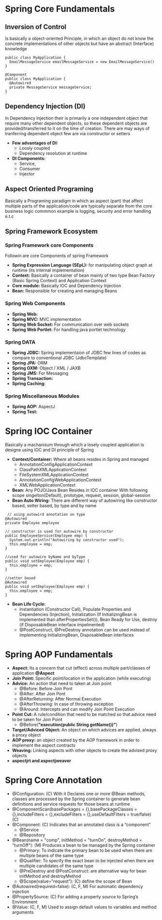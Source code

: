 
# Spring Core Fundamentals 

## Inversion of Control
Is basically a object-oriented Principle, in which an object do not know the concrete implementations of other objects but have an abstract (Interface) knowledge 

```
public class MyApplication {
  EmailMessageService emailMessageService = new EmailMessageService()
}
```
```
@Component
public class MyApplication {
  @Autowired
  private MessageService messageService;
}
```

## Dependency Injection (DI)
In Dependency Injection their is primarily a one independent object that require many other dependent objects, so these dependent objects are provided/transferred to it on the time of creation.
There are may ways of tranferring dependent object few are via constructor or setters
 * **Few advantages of DI:**
    -  Loosly coupled
    -  Dependency resolution at runtime
  * **DI Components:**
    -  Service,
    -  Consumer
    -  Injector

## Aspect Oriented Programing
Basically a Programing paradigm in which as aspect (part) that affect multiple parts of the application/code are typically separate from the core business logic commmon example is logging, security and error handling e.t.c

## Spring Framework Ecosystem

  ### Spring Framework core Components
  Followin are core Components of spring Framework
  * **Spring Expression Language (SEpL):** for manipulating object graph at runtime (its internal implementation)
  * **Context:** Basically a container of bean mainly of two type Bean Factory (Basic Spring Context) and Application Context
  * **Core module:** Basically IOC and Dependency Injection
  * **Bean:** Responsible for creating and managing Beans

  ### Spring Web Components
  * **Spring Web:** 
  * **Spring MVC:** MVC implementation
  * **Spring Web Socket:** For communication over web sockets
  * **Spring Web Portlet:** For handling java portlet technology

  ### Spring DATA
  * **Spring JDBC:** Spring implementaion of JDBC few lines of codes as compare to conventional JDBC (JdbcTemplate) 
  * **Spring JPA:** ORM
  * **Spring OXM:** Object / XML / JAXB
  * **Spring JMS:** For Messaging
  * **Spring Transaction:**
  * **Spring Caching:**

  ### Spring Miscellaneous Modules
  * **Spring AOP:** AspectJ
  * **Spring Test:**

# Spring IOC Container
Basically a machanisum through which a losely coupled application is designe using IOC and DI principle of Spring
  * **Context/Container:** Where all beans resides in Spring and managed
    *  AnnotationConfigApplicationContext
    *  ClassPathXMLApplicationContext
    *  FileSystemXMLApplicationContext
    *  AnnotationConfigWebApplicationContext
    *  XMLWebApplicationContext
  *  **Bean:** Any POJO/Java Bean Resides in IOC container With following scope singelton(Default), prototype, request, session, global-session
  *  **Bean Auto Wiring:** There are different way of autowiring like constructor based, setter based, by type and by name
   ~~~
    // using autowird annotation on type
@Autowired
private Employee employee
~~~
~~~
// constructor is used for autowire by constructor
public EmployeeService(Employee emp) {
  System.out.println("Autowiring by constructor used");
  this.employee = emp;
}
~~~
~~~
//used for autowire byName and byType
public void setEmployee(Employee emp) {
  this.employee = emp;
}
~~~
~~~
//setter based
@Autowired
public void setEmployee(Employee emp) {
  this.employee = emp;
}
~~~
  * **Bean Life Cycle:**
    * Instantiation (Constructor Call), Populate Properties and Dependencies (Injection), Initialization (If InitializingBean is implemented than afterPropertiesSet()), Bean Ready for Use, destroy (if DisposableBean interface impelmented)
    * @PostConstruct, @PreDestroy annotation can be used instead of implementing InitializingBean, DisposableBean interfaces
     
# Spring AOP Fundamentals 
  * **Aspect:** Its a concern that cut (effect) across multiple part/classes of application **@Aspect**
  * **Join Point:** Specific point/location in the application (while executing)
  * **Advice:** An action that need to taken at Join point
    * @Before: Before Join Pont
    * @After: After Join Pont
    * @AfterReturning: After Normal Execution
    * @AfterThrowing: In case of throwing exception
    * @Around: Intercepts and can modify Join Point Execution
  * **Point Cut:** A rule/condition that need to be matched so that advice need to be taken for Join Point
    * @Before(**"execution(public String getName())"**)
  * **Target/Adviced Object:** An object on which advices are applied, always a proxy object
  * **AOP proxy:** an object created by the AOP framework in order to implement the aspect contracts
  * **Weaving:** Linking aspects with other objects to create the advised proxy objects
  * **aspectjrt and aspectjweaver**

# Spring Core Annotation
* @Configuration: (C) With it Declares one or more @Bean methods, classes are processed by the Spring container to generate bean definitions and service requests for those beans at runtime
* @ComponentScan(basePackages = {},basePackageClasses = {},includeFilters = {},excludeFilters = {},useDefaultFilters = true/false) (C)
* @Component: (C) Indicates that an annotated class is a “component” 
	* @Service
	* @Repository
* @Bean(name = "comp", initMethod = "turnOn", destroyMethod = "turnOff"): (M) Produces a bean to be managed by the Spring container
	* @Primary: To indicate the primary bean to be used when there are multiple beans of the same type
	* @Qualifier: To specify the exact bean to be injected when there are multiple candidates of the same type
	* @PreDestroy and @PostConstruct: are alternative way for bean initMethod and destroyMethod
	* @Scope(value="request"): (C) define the scope of Bean
* @Autowired(required=false): (C, F, M) For automatic dependency injection
* @PropertySource: (C) For adding a property source to Spring’s Environment
* @Value: (C, F, M) Used to assign default values to variables and method arguments 


  
